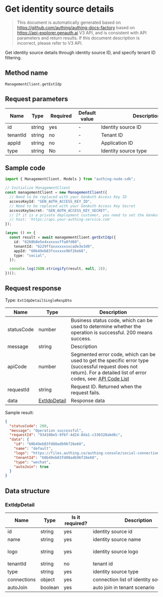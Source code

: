 # Get identity source details

<!--
Warning ⚠️:
Do not modify this document directly,
https://github.com/Authing/authing-docs-factory
Use this project to generate
-->

<LastUpdated />

> This document is automatically generated based on https://github.com/authing/authing-docs-factory based on https://api-explorer.genauth.ai V3 API, and is consistent with API parameters and return results. If this document description is incorrect, please refer to V3 API.

Get identity source details through identity source ID, and specify tenant ID filtering.

## Method name

`ManagementClient.getExtIdp`

## Request parameters

| Name     | Type   | <div style="width:80px">Required</div> | <div style="width:60px">Default value</div> | <div style="width:300px">Description</div> | <div style="width:200px">Sample value</div> |
| -------- | ------ | -------------------------------------- | ------------------------------------------- | ------------------------------------------ | ------------------------------------------- |
| id       | string | yes                                    | -                                           | Identity source ID                         | `6268b0e5e4b9a0e8ffa8fd60`                  |
| tenantId | string | no                                     | -                                           | Tenant ID                                  | `60b49eb83fd80adb96f26e68`                  |
| appId    | string | no                                     | -                                           | Application ID                             | `60b49eb83fd80adb96f26e68`                  |
| type     | string | No                                     | -                                           | Identity source type                       |                                             |

## Sample code

```ts
import { ManagementClient, Models } from "authing-node-sdk";

// Initialize ManagementClient
const managementClient = new ManagementClient({
  // Need to be replaced with your GenAuth Access Key ID
  accessKeyId: "GEN_AUTH_ACCESS_KEY_ID",
  // Need to be replaced with your GenAuth Access Key Secret
  accessKeySecret: "GEN_AUTH_ACCESS_KEY_SECRET",
  // If it is a private deployment customer, you need to set the GenAuth service domain name
  // host: 'https://api.your-authing-service.com'
});

(async () => {
  const result = await managementClient.getExtIdp({
    id: "6268b0e5e4xxxxxxffa8fd60",
    tenantId: "6229ffaxxxxxxxxcade3e3d9",
    appId: "60b49eb83fxxxxxx96f26e68",
    type: "social",
  });

  console.log(JSON.stringify(result, null, 2));
})();
```

## Request response

Type: `ExtIdpDetailSingleRespDto`

| Name       | Type                                     | Description                                                                                                                                                                                                                                                                                                                                  |
| ---------- | ---------------------------------------- | -------------------------------------------------------------------------------------------------------------------------------------------------------------------------------------------------------------------------------------------------------------------------------------------------------------------------------------------- |
| statusCode | number                                   | Business status code, which can be used to determine whether the operation is successful. 200 means success.                                                                                                                                                                                                                                 |
| message    | string                                   | Description                                                                                                                                                                                                                                                                                                                                  |
| apiCode    | number                                   | Segmented error code, which can be used to get the specific error type (successful request does not return). For a detailed list of error codes, see: [API Code List](https://api-explorer.genauth.ai/?tag=group/%E5%BC%80%E5%8F%91%E5%87%86%E5%A4%87#tag/%E5%BC%80%E5%8F%91%E5%87%86%E5%A4%87/%E9%94%99%E8%AF%AF%E5%A4%84%E7%90%86/apiCode) |
| requestId  | string                                   | Request ID. Returned when the request fails.                                                                                                                                                                                                                                                                                                 |
| data       | <a href="#ExtIdpDetail">ExtIdpDetail</a> | Response data                                                                                                                                                                                                                                                                                                                                |

Sample result:

```json
{
  "statusCode": 200,
  "message": "Operation successful",
  "requestId": "934108e5-9fbf-4d24-8da1-c330328abd6c",
  "data": {
    "id": "60b49eb83fd80adb96f26e68",
    "name": "default",
    "logo": "https://files.authing.co/authing-console/social-connections/wechatIdentitySource.svg",
    "tenantId": "60b49eb83fd80adb96f26e68",
    "type": "wechat",
    "autoJoin": true
  }
}
```

## Data structure

### <a id="ExtIdpDetail"></a> ExtIdpDetail

| Name        | Type    | <div style="width:80px">Is it required?</div> | <div style="width:300px">Description</div> | <div style="width:200px">Sample value</div>                                            |
| ----------- | ------- | --------------------------------------------- | ------------------------------------------ | -------------------------------------------------------------------------------------- |
| id          | string  | yes                                           | identity source id                         | `60b49eb83fd80adb96f26e68`                                                             |
| name        | string  | yes                                           | identity source name                       | `default`                                                                              |
| logo        | string  | yes                                           | identity source logo                       | `https://files.authing.co/authing-console/social-connections/wechatIdentitySource.svg` |
| tenantId    | string  | no                                            | tenant id                                  | `60b49eb83fd80adb96f26e68`                                                             |
| type        | string  | yes                                           | identity source type                       | `wechat`                                                                               |
| connections | object  | yes                                           | connection list of identity source         |                                                                                        |
| autoJoin    | boolean | yes                                           | auto join in tenant scenario               | `true`                                                                                 |
